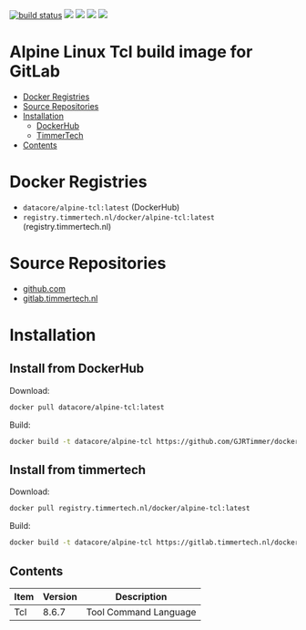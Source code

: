 [![build status](https://gitlab.timmertech.nl/docker/alpine-tcl/badges/master/build.svg)](https://gitlab.timmertech.nl/docker/alpine-tcl/commits/master)
[![](https://images.microbadger.com/badges/image/datacore/alpine-tcl.svg)](https://microbadger.com/images/datacore/alpine-tcl)
[![](https://images.microbadger.com/badges/version/datacore/alpine-tcl.svg)](https://microbadger.com/images/datacore/alpine-tcl)
[![](https://images.microbadger.com/badges/commit/datacore/alpine-tcl.svg)](https://microbadger.com/images/datacore/alpine-tcl)
[![](https://images.microbadger.com/badges/license/datacore/alpine-tcl.svg)](https://microbadger.com/images/datacore/alpine-tcl)

# Alpine Linux Tcl build image for GitLab

- [Docker Registries](#docker-registries)
- [Source Repositories](#source-repositories)
- [Installation](#installation)
  - [DockerHub](#install-from-dockerhub)
  - [TimmerTech](#install-from-timmertech)
- [Contents](#contents)


# Docker Registries

 - ```datacore/alpine-tcl:latest``` (DockerHub)
 - ```registry.timmertech.nl/docker/alpine-tcl:latest``` (registry.timmertech.nl)


# Source Repositories

- [github.com](https://github.com/GJRTimmer/docker-alpine-tcl)
- [gitlab.timmertech.nl](https://gitlab.timmertech.nl/docker/alpine-tcl)


# Installation

## Install from DockerHub
Download:
```bash
docker pull datacore/alpine-tcl:latest
```

Build:
```bash
docker build -t datacore/alpine-tcl https://github.com/GJRTimmer/docker-alpine-tcl
```


## Install from timmertech

Download:
```bash
docker pull registry.timmertech.nl/docker/alpine-tcl:latest
```

Build:
```bash
docker build -t datacore/alpine-tcl https://gitlab.timmertech.nl/docker/alpine-tcl
```

## Contents

| Item | Version | Description |
|------|---------|-------------|
| Tcl | 8.6.7 | Tool Command Language |

